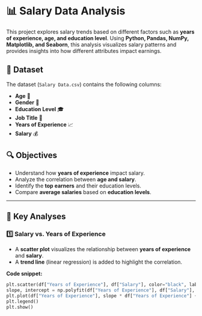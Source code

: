 # 📊 Salary Data Analysis

This project explores salary trends based on different factors such as **years of experience, age, and education level**. Using **Python, Pandas, NumPy, Matplotlib, and Seaborn**, this analysis visualizes salary patterns and provides insights into how different attributes impact earnings.  

## 📂 Dataset

The dataset (`Salary Data.csv`) contains the following columns:  
- **Age** 📅  
- **Gender** 🚻  
- **Education Level** 🎓  
- **Job Title** 💼  
- **Years of Experience** 📈  
- **Salary** 💰  

## 🔍 Objectives
- Understand how **years of experience** impact salary.  
- Analyze the correlation between **age and salary**.  
- Identify the **top earners** and their education levels.  
- Compare **average salaries** based on **education levels**.  

---

## 📌 Key Analyses

### 1️⃣ Salary vs. Years of Experience
- A **scatter plot** visualizes the relationship between **years of experience** and **salary**.  
- A **trend line** (linear regression) is added to highlight the correlation.  

**Code snippet:**
```python
plt.scatter(df["Years of Experience"], df["Salary"], color="black", label="Salary vs Experience")
slope, intercept = np.polyfit(df["Years of Experience"], df["Salary"], 1)
plt.plot(df["Years of Experience"], slope * df["Years of Experience"] + intercept, color='red', label='Trend Line')
plt.legend()
plt.show()
